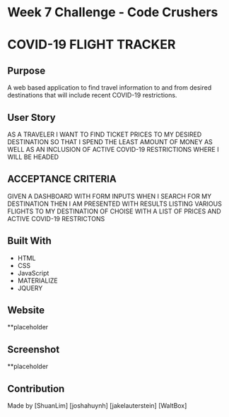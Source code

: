 # Week 7 Challenge - Code Crushers

# COVID-19 FLIGHT TRACKER

## Purpose

A web based application to find travel information to and from desired destinations that will include recent COVID-19 restrictions. 

## User Story

AS A TRAVELER 
I WANT TO FIND TICKET PRICES TO MY DESIRED DESTINATION
SO THAT I SPEND THE LEAST AMOUNT OF MONEY AS WELL AS AN INCLUSION OF ACTIVE COVID-19 RESTRICTIONS WHERE I WILL BE HEADED

## ACCEPTANCE CRITERIA 

GIVEN A DASHBOARD WITH FORM INPUTS
WHEN I SEARCH FOR MY DESTINATION
THEN I AM PRESENTED WITH RESULTS LISTING VARIOUS FLIGHTS TO MY DESTINATION OF CHOISE WITH A LIST OF PRICES AND ACTIVE COVID-19 RESTRICTONS

## Built With

- HTML
- CSS
- JavaScript
- MATERIALIZE
- JQUERY

## Website

**placeholder 

## Screenshot
**placeholder


## Contribution

Made by [ShuanLim] [joshahuynh] [jakelauterstein] [WaltBox]
